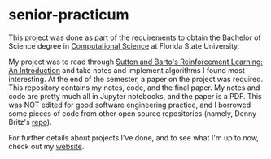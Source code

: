 # senior-practicum

This project was done as part of the requirements to obtain the Bachelor of Science degree in [Computational Science](https://www.sc.fsu.edu/)
at Florida State University.

My project was to read through [Sutton and Barto's Reinforcement Learning: An Introduction](http://incompleteideas.net/book/the-book.html)
and take notes and implement algorithms I found most interesting. At the end of the semester, a paper on the project was required.
This repository contains my notes, code, and the final paper. My notes and code are pretty much all in Jupyter notebooks,
and the paper is a PDF. This was NOT edited for good software engineering practice, and I borrowed some pieces of code from 
other open source repositories (namely, Denny Britz's [repo](https://github.com/dennybritz/reinforcement-learning)). 

For further details about projects I've done, and to see what I'm up to now, check out my [website](https://jfpettit.github.io).
